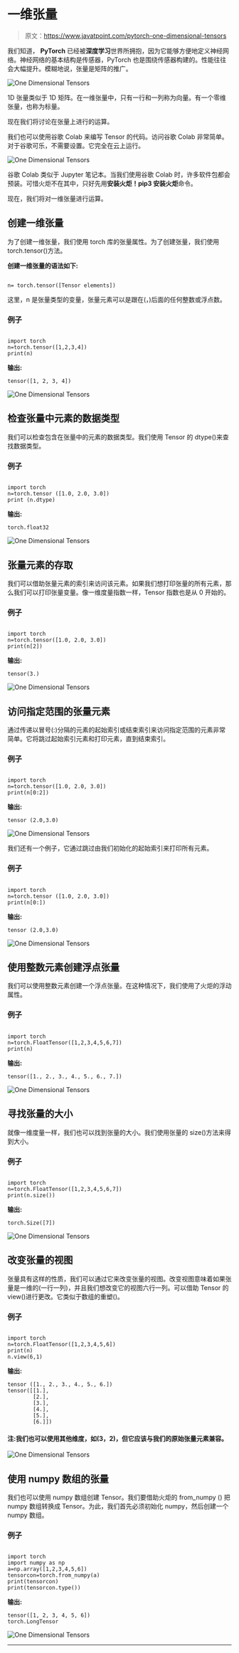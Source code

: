 # 一维张量

> 原文：<https://www.javatpoint.com/pytorch-one-dimensional-tensors>

我们知道， **PyTorch** 已经被**深度学习**世界所拥抱，因为它能够方便地定义神经网络。神经网络的基本结构是传感器，PyTorch 也是围绕传感器构建的。性能往往会大幅提升。模糊地说，张量是矩阵的推广。

![One Dimensional Tensors](img/9091c02cc153562436792cf5fe43123d.png)

1D 张量类似于 1D 矩阵。在一维张量中，只有一行和一列称为向量。有一个零维张量，也称为标量。

现在我们将讨论在张量上进行的运算。

我们也可以使用谷歌 Colab 来编写 Tensor 的代码。访问谷歌 Colab 非常简单。对于谷歌可乐，不需要设置。它完全在云上运行。

![One Dimensional Tensors](img/ab8b0c0351e9ed0d309587bbea089634.png)

谷歌 Colab 类似于 Jupyter 笔记本。当我们使用谷歌 Colab 时，许多软件包都会预装。可惜火炬不在其中，只好先用**安装火炬！pip3 安装火炬**命令。

现在，我们将对一维张量进行运算。

## 创建一维张量

为了创建一维张量，我们使用 torch 库的张量属性。为了创建张量，我们使用 torch.tensor()方法。

**创建一维张量的语法如下:**

```

n= torch.tensor([Tensor elements])

```

这里，n 是张量类型的变量，张量元素可以是跟在(，)后面的任何整数或浮点数。

### 例子

```

import torch
n=torch.tensor([1,2,3,4])
print(n)

```

**输出:**

```
tensor([1, 2, 3, 4])

```

![One Dimensional Tensors](img/971f64c2a46d6781e540be7f983c2694.png)

## 检查张量中元素的数据类型

我们可以检查包含在张量中的元素的数据类型。我们使用 Tensor 的 dtype()来查找数据类型。

### 例子

```

import torch
n=torch.tensor ([1.0, 2.0, 3.0])
print (n.dtype)

```

**输出:**

```
torch.float32

```

![One Dimensional Tensors](img/30db861d879e451fc6718d6c80a9cb4b.png)

## 张量元素的存取

我们可以借助张量元素的索引来访问该元素。如果我们想打印张量的所有元素，那么我们可以打印张量变量。像一维度量指数一样，Tensor 指数也是从 0 开始的。

### 例子

```

import torch
n=torch.tensor([1.0, 2.0, 3.0])
print(n[2]) 

```

**输出:**

```
tensor(3.)

```

![One Dimensional Tensors](img/f0d49c9213890963e5824f66824aa2c1.png)

## 访问指定范围的张量元素

通过传递以冒号(:)分隔的元素的起始索引或结束索引来访问指定范围的元素非常简单。它将跳过起始索引元素和打印元素，直到结束索引。

### 例子

```

import torch
n=torch.tensor([1.0, 2.0, 3.0])
print(n[0:2]) 

```

**输出:**

```
tensor (2.0,3.0)

```

![One Dimensional Tensors](img/ac2c3d9d1a37afca67a58f64541899f4.png)

我们还有一个例子，它通过跳过由我们初始化的起始索引来打印所有元素。

### 例子

```

import torch
n=torch.tensor ([1.0, 2.0, 3.0])
print(n[0:]) 

```

**输出:**

```
tensor (2.0,3.0)

```

![One Dimensional Tensors](img/467c3c1a97fd72daa7be164b42572402.png)

## 使用整数元素创建浮点张量

我们可以使用整数元素创建一个浮点张量。在这种情况下，我们使用了火炬的浮动属性。

### 例子

```

import torch
n=torch.FloatTensor([1,2,3,4,5,6,7])
print(n)

```

**输出:**

```
tensor([1., 2., 3., 4., 5., 6., 7.])

```

![One Dimensional Tensors](img/b9f7edc6e716e1af610d350d74e561d7.png)

## 寻找张量的大小

就像一维度量一样，我们也可以找到张量的大小。我们使用张量的 size()方法来得到大小。

### 例子

```

import torch
n=torch.FloatTensor([1,2,3,4,5,6,7])
print(n.size())

```

**输出:**

```
torch.Size([7])

```

![One Dimensional Tensors](img/f41dcfafcfa648b458acf06139a8fa5c.png)

## 改变张量的视图

张量具有这样的性质，我们可以通过它来改变张量的视图。改变视图意味着如果张量是一维的(一行一列)，并且我们想改变它的视图六行一列。可以借助 Tensor 的 view()进行更改。它类似于数组的重塑()。

### 例子

```

import torch
n=torch.FloatTensor([1,2,3,4,5,6])
print(n)
n.view(6,1)   

```

**输出:**

```
tensor ([1., 2., 3., 4., 5., 6.])
tensor([[1.],
        [2.],
        [3.],
        [4.],
        [5.],
        [6.]])

```

#### 注:我们也可以使用其他维度，如(3，2)，但它应该与我们的原始张量元素兼容。

![One Dimensional Tensors](img/179beeb914be28b1f4c7b96dade8ef4e.png)

## 使用 numpy 数组的张量

我们也可以使用 numpy 数组创建 Tensor。我们要借助火炬的 from_numpy () 把 numpy 数组转换成 Tensor。为此，我们首先必须初始化 numpy，然后创建一个 numpy 数组。

### 例子

```

import torch
import numpy as np
a=np.array([1,2,3,4,5,6])
tensorcon=torch.from_numpy(a)
print(tensorcon)
print(tensorcon.type())

```

**输出:**

```
tensor([1, 2, 3, 4, 5, 6])
torch.LongTensor

```

![One Dimensional Tensors](img/bba8749704c966b2cff9e455b927c755.png)

* * *